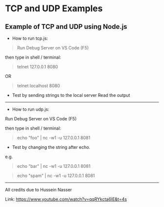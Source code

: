 # TCP and UDP Examples

## Example of TCP and UDP using Node.js

* How to run tcp.js:

> Run Debug Server on VS Code (F5)

then type in shell / terminal:

> telnet 127.0.0.1 8080

OR

> telnet localhost 8080

* Test by sending strings to the local server
Read the output

---------------------------------------
* How to run udp.js:


Run Debug Server on VS Code (F5)

then type in shell / terminal:


> echo "foo" | nc -w1 -u 127.0.0.1 8081

* Test by changing the string after echo.

e.g.

> echo "bar" | nc -w1 -u 127.0.0.1 8081

> echo "spam" | nc -w1 -u 127.0.0.1 8081

-----------------------------------------
All credits due to Hussein Nasser

Link: https://www.youtube.com/watch?v=qqRYkcta6IE&t=4s
